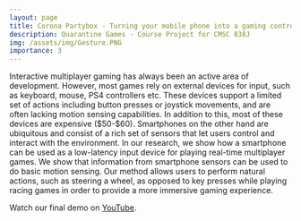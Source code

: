 ```yaml
---
layout: page
title: Corona Partybox - Turning your mobile phone into a gaming controller
description: Quarantine Games - Course Project for CMSC 838J
img: /assets/img/Gesture.PNG
importance: 3
---
```



Interactive multiplayer gaming has always been an active area of development. However, most games rely on external  devices for input, such as keyboard, mouse, PS4 controllers etc. These devices support a limited set of actions including button presses or joystick movements, and are often lacking motion sensing capabilities. In addition to this, most of these devices are expensive (\$50-\$60). Smartphones on the other hand are ubiquitous and consist of a rich set of sensors that let users control and interact with the environment. In our research, we show how a smartphone can be used as a low-latency input device for playing real-time multiplayer games. We show that information from smartphone sensors can be used to do basic motion sensing. Our method allows users to perform natural actions, such as steering a wheel, as opposed to key presses while playing racing games in order to provide a more immersive gaming experience.

Watch our final demo on [YouTube](https://www.youtube.com/watch?v=0rkeWaG9XeM).
